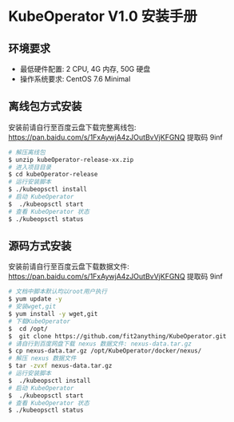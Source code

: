 # KubeOperator V1.0 安装手册

## 环境要求

+ 最低硬件配置: 2 CPU, 4G 内存, 50G 硬盘
+ 操作系统要求: CentOS 7.6 Minimal

## 离线包方式安装

安装前请自行至百度云盘下载完整离线包:  
https://pan.baidu.com/s/1FxAywjA4zJOutBvVjKFGNQ 提取码 9inf 

``` bash
# 解压离线包
$ unzip kubeOperator-release-xx.zip
# 进入项目目录
$ cd kubeOperator-release
# 运行安装脚本
$ ./kubeopsctl install
# 启动 KubeOperator
$  ./kubeopsctl start
# 查看 KubeOperator 状态
$ ./kubeopsctl status
```

## 源码方式安装

安装前请自行至百度云盘下载数据文件:  
https://pan.baidu.com/s/1FxAywjA4zJOutBvVjKFGNQ 提取码 9inf 

``` bash
# 文档中脚本默认均以root用户执行
$ yum update -y 
# 安装wget,git
$ yum install -y wget,git
# 下载KubeOperator
$  cd /opt/
$  git clone https://github.com/fit2anything/KubeOperator.git
# 请自行到百度网盘下载 nexus 数据文件: nexus-data.tar.gz
$ cp nexus-data.tar.gz /opt/KubeOperator/docker/nexus/
# 解压 nexus 数据文件
$ tar -zvxf nexus-data.tar.gz
# 运行安装脚本
$  ./kubeopsctl install
# 启动 KubeOperator
$  ./kubeopsctl start
# 查看 KubeOperator 状态
$ ./kubeopsctl status
```

